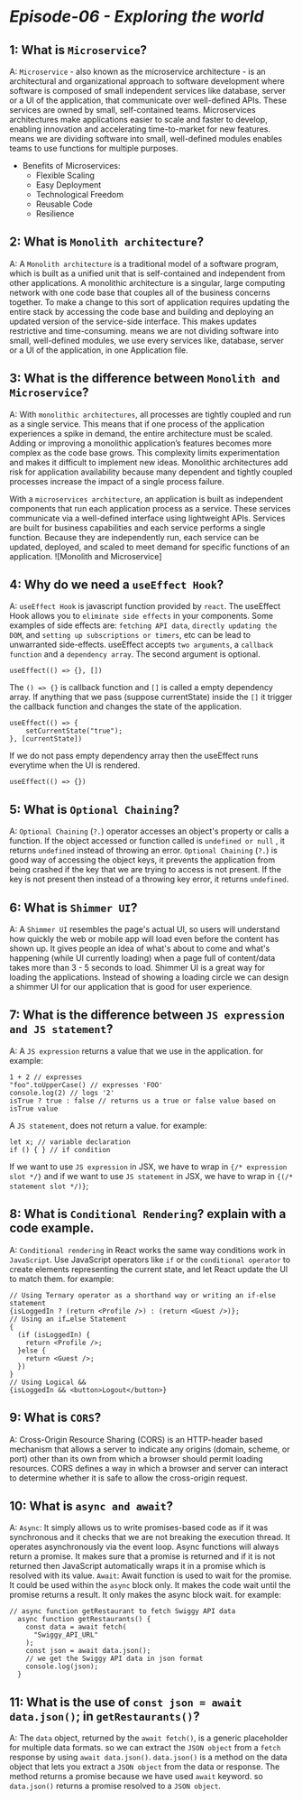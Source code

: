 # _Episode-06 - Exploring the world_

## 1: What is `Microservice`?
A: `Microservice` - also known as the microservice architecture - is an architectural and organizational approach to software development where software is composed of small independent services like database, server or a UI of the application, that communicate over well-defined APIs. These services are owned by small, self-contained teams.
Microservices architectures make applications easier to scale and faster to develop, enabling innovation and accelerating time-to-market for new features.
means we are dividing software into small, well-defined modules enables teams to use functions for multiple purposes.

- Benefits of Microservices:
  - Flexible Scaling
  - Easy Deployment
  - Technological Freedom
  - Reusable Code
  - Resilience

## 2: What is `Monolith architecture`?
A: A `Monolith architecture` is a traditional model of a software program, which is built as a unified unit that is self-contained and independent from other applications. A monolithic architecture is a singular, large computing network with one code base that couples all of the business concerns together. To make a change to this sort of application requires updating the entire stack by accessing the code base and building and deploying an updated version of the service-side interface. This makes updates restrictive and time-consuming.
means we are not dividing software into small, well-defined modules, we use every services like, database, server or a UI of the application, in one Application file.

## 3: What is the difference between `Monolith and Microservice`?
A: With `monolithic architectures`, all processes are tightly coupled and run as a single service. This means that if one process of the application experiences a spike in demand, the entire architecture must be scaled. Adding or improving a monolithic application’s features becomes more complex as the code base grows. This complexity limits experimentation and makes it difficult to implement new ideas. Monolithic architectures add risk for application availability because many dependent and tightly coupled processes increase the impact of a single process failure.

With a `microservices architecture`, an application is built as independent components that run each application process as a service. These services communicate via a well-defined interface using lightweight APIs. Services are built for business capabilities and each service performs a single function. Because they are independently run, each service can be updated, deployed, and scaled to meet demand for specific functions of an application.
![Monolith and Microservice]

## 4: Why do we need a `useEffect Hook`?
A: `useEffect Hook` is javascript function provided by `react`. The useEffect Hook allows you to  `eliminate side effects` in your components. Some examples of side effects are: `fetching API data`, `directly updating the DOM`, and `setting up subscriptions or timers`, etc can be lead to unwarranted side-effects.
useEffect accepts `two arguments`, a `callback function` and a `dependency array`. The second argument is optional.

```
useEffect(() => {}, [])
```
The `() => {}` is callback function and `[]` is called a empty dependency array. 
If anything that we pass (suppose currentState) inside the `[]` it trigger the callback function and changes the state of the application.
```
useEffect(() => {
    setCurrentState("true");
}, [currentState])
```
If we do not pass empty dependency array then the useEffect runs everytime when the UI is rendered.

```
useEffect(() => {})
```

## 5: What is `Optional Chaining`?
A: `Optional Chaining` (`?.`) operator accesses an object's property or calls a function. If the object accessed or function called is `undefined or null` , it returns `undefined` instead of throwing an error.
`Optional Chaining` (`?.`) is good way of accessing the object keys, it prevents the application from being crashed if the key that we are trying to access is not present. If the key is not present then instead of a throwing key error, it returns `undefined`.

## 6: What is `Shimmer UI`?
A: A `Shimmer UI` resembles the page's actual UI, so users will understand how quickly the web or mobile app will load even before the content has shown up. It gives people an idea of what's about to come and what's happening (while UI currently loading) when a page full of content/data takes more than 3 - 5 seconds to load.
Shimmer UI is a great way for loading the applications. Instead of showing a loading circle we can design a shimmer UI for our application that is good for user experience.

## 7: What is the difference between `JS expression and JS statement`?
A: A `JS expression` returns a value that we use in the application. for example: 
```
1 + 2 // expresses 
"foo".toUpperCase() // expresses 'FOO'
console.log(2) // logs '2'
isTrue ? true : false // returns us a true or false value based on isTrue value
```
A `JS statement`, does not return a value. for example:
```
let x; // variable declaration
if () { } // if condition
```
If we want to use `JS expression` in JSX, we have to wrap in `{/* expression slot */}` and if we want to use `JS statement` in JSX, we have to wrap in `{(/* statement slot */)}`;

## 8: What is `Conditional Rendering`? explain with a code example.
A: `Conditional rendering` in React works the same way conditions work in `JavaScript`. Use JavaScript operators like `if` or the `conditional operator` to create elements representing the current state, and let React update the UI to match them. for example:
```
// Using Ternary operator as a shorthand way or writing an if-else statement
{isLoggedIn ? (return <Profile />) : (return <Guest />)};
// Using an if…else Statement
{
  (if (isLoggedIn) {
    return <Profile />;
  }else {
    return <Guest />;
  })
}
// Using Logical &&
{isLoggedIn && <button>Logout</button>}
```

## 9: What is `CORS`?
A: Cross-Origin Resource Sharing (CORS) is an HTTP-header based mechanism that allows a server to indicate any origins (domain, scheme, or port) other than its own from which a browser should permit loading resources.
CORS defines a way in which a browser and server can interact to determine whether it is safe to allow the cross-origin request.

## 10: What is `async and await`?
A: `Async`: It simply allows us to write promises-based code as if it was synchronous and it checks that we are not breaking the execution thread. It operates asynchronously via the event loop. Async functions will always return a promise. It makes sure that a promise is returned and if it is not returned then JavaScript automatically wraps it in a promise which is resolved with its value.
`Await`: Await function is used to wait for the promise. It could be used within the `async` block only. It makes the code wait until the promise returns a result. It only makes the async block wait.
for example: 
```
// async function getRestaurant to fetch Swiggy API data
  async function getRestaurants() {
    const data = await fetch(
      "Swiggy_API_URL"
    );
    const json = await data.json();
    // we get the Swiggy API data in json format
    console.log(json);
  }
```

## 11: What is the use of `const json = await data.json()`; in `getRestaurants()`?
A: The `data` object, returned by the `await fetch()`, is a generic placeholder for multiple data formats.
so we can extract the `JSON object` from a `fetch` response by using `await data.json()`.
`data.json()` is a method on the data object that lets you extract a `JSON object` from the data or response. The method returns a promise because we have used `await` keyword.
so `data.json()` returns a promise resolved to a `JSON object`.